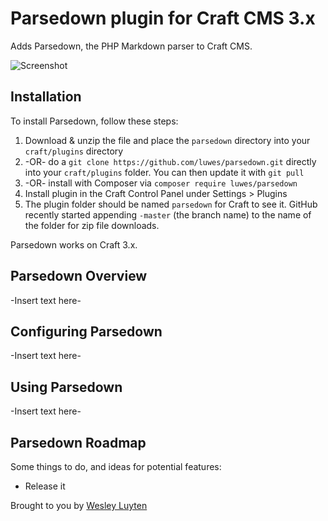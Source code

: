 # Parsedown plugin for Craft CMS 3.x

Adds Parsedown, the PHP Markdown parser to Craft CMS.

![Screenshot](resources/img/plugin-logo.png)

## Installation

To install Parsedown, follow these steps:

1. Download & unzip the file and place the `parsedown` directory into your `craft/plugins` directory
2.  -OR- do a `git clone https://github.com/luwes/parsedown.git` directly into your `craft/plugins` folder.  You can then update it with `git pull`
3.  -OR- install with Composer via `composer require luwes/parsedown`
4. Install plugin in the Craft Control Panel under Settings > Plugins
5. The plugin folder should be named `parsedown` for Craft to see it.  GitHub recently started appending `-master` (the branch name) to the name of the folder for zip file downloads.

Parsedown works on Craft 3.x.

## Parsedown Overview

-Insert text here-

## Configuring Parsedown

-Insert text here-

## Using Parsedown

-Insert text here-

## Parsedown Roadmap

Some things to do, and ideas for potential features:

* Release it

Brought to you by [Wesley Luyten](https://wesleyluyten.com)
